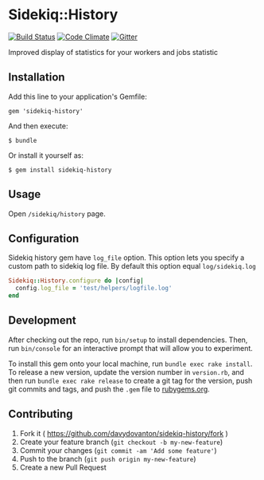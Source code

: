 # Sidekiq::History

[![Build Status](https://travis-ci.org/davydovanton/sidekiq-history.svg?branch=master)](https://travis-ci.org/davydovanton/sidekiq-history) [![Code Climate](https://codeclimate.com/github/davydovanton/sidekiq-history/badges/gpa.svg)](https://codeclimate.com/github/davydovanton/sidekiq-history) [![Gitter](https://badges.gitter.im/Join%20Chat.svg)](https://gitter.im/davydovanton/sidekiq-history?utm_source=badge&utm_medium=badge&utm_campaign=pr-badge)

Improved display of statistics for your workers and jobs statistic

## Installation
Add this line to your application's Gemfile:

    gem 'sidekiq-history'

And then execute:

    $ bundle

Or install it yourself as:

    $ gem install sidekiq-history

## Usage
Open `/sidekiq/history` page.

## Configuration
Sidekiq history gem have `log_file` option. This option lets you specify a custom path to sidekiq log file. By default this option equal `log/sidekiq.log`

``` ruby
Sidekiq::History.configure do |config|
  config.log_file = 'test/helpers/logfile.log'
end
```

## Development
After checking out the repo, run `bin/setup` to install dependencies. Then, run `bin/console` for an interactive prompt that will allow you to experiment.

To install this gem onto your local machine, run `bundle exec rake install`. To release a new version, update the version number in `version.rb`, and then run `bundle exec rake release` to create a git tag for the version, push git commits and tags, and push the `.gem` file to [rubygems.org](https://rubygems.org).

## Contributing
1. Fork it ( https://github.com/davydovanton/sidekiq-history/fork )
2. Create your feature branch (`git checkout -b my-new-feature`)
3. Commit your changes (`git commit -am 'Add some feature'`)
4. Push to the branch (`git push origin my-new-feature`)
5. Create a new Pull Request
